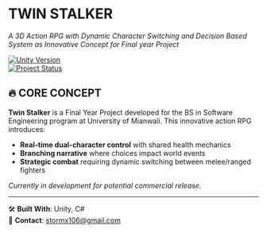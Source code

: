 # TWIN STALKER  
*A 3D Action RPG with Dynamic Character Switching and Decision Based System as Innovative Concept for Final year Project*  

[![Unity Version](https://img.shields.io/badge/Unity-2022.3+-black.svg?logo=unity)](https://unity.com)  
[![Project Status](https://img.shields.io/badge/Status-In%20Development-blue.svg)]()

## 🔥 CORE CONCEPT  
**Twin Stalker** is a Final Year Project developed for the BS in Software Engineering program at University of Mianwali. This innovative action RPG introduces:  

- **Real-time dual-character control** with shared health mechanics  
- **Branching narrative** where choices impact world events  
- **Strategic combat** requiring dynamic switching between melee/ranged fighters  

*Currently in development for potential commercial release.*  

---

🛠️ **Built With**: Unity, C#  
📧 **Contact**: stormx106@gmail.com  
